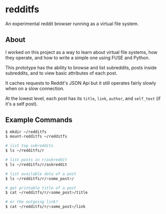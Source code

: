 # redditfs

An experimental reddit browser running as a virtual file system.

## About

I worked on this project as a way to learn about virtual file systems, how they operate, and how to write a simple
one using FUSE and Python.

This prototype has the ability to browse and list subreddits, posts inside subreddits, and to view basic attributes of
each post.

It caches requests to Reddit's JSON Api but it still operates fairly slowly when on a slow connection.

At the lowest level, each post has its `title`, `link`, `author`, and `self_text` (if it's a self post).

## Example Commands
```bash
$ mkdir ~/redditfs
$ mount-redditfs ~/redditfs

# list top subreddits
$ ls ~/redditfs/r

# list posts in r/askreddit
$ ls ~/redditfs/r/askreddit

# list available data of a post
$ ls ~/redditfs/r/<some_post>/

# get printable title of a post
$ cat ~/redditfs/r/<some_post>/title

# or the outgoing link?
$ cat ~/redditfs/r/<some_post>/link
```